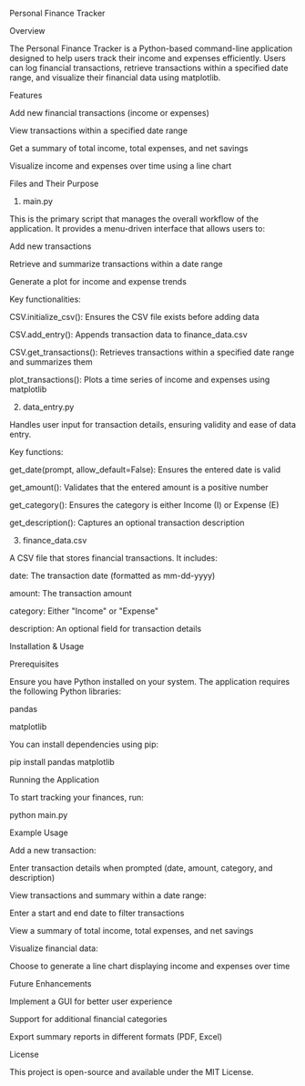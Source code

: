Personal Finance Tracker

Overview

The Personal Finance Tracker is a Python-based command-line application designed to help users track their income and expenses efficiently. Users can log financial transactions, retrieve transactions within a specified date range, and visualize their financial data using matplotlib.

Features

Add new financial transactions (income or expenses)

View transactions within a specified date range

Get a summary of total income, total expenses, and net savings

Visualize income and expenses over time using a line chart

Files and Their Purpose

1. main.py

This is the primary script that manages the overall workflow of the application. It provides a menu-driven interface that allows users to:

Add new transactions

Retrieve and summarize transactions within a date range

Generate a plot for income and expense trends

Key functionalities:

CSV.initialize_csv(): Ensures the CSV file exists before adding data

CSV.add_entry(): Appends transaction data to finance_data.csv

CSV.get_transactions(): Retrieves transactions within a specified date range and summarizes them

plot_transactions(): Plots a time series of income and expenses using matplotlib

2. data_entry.py

Handles user input for transaction details, ensuring validity and ease of data entry.

Key functions:

get_date(prompt, allow_default=False): Ensures the entered date is valid

get_amount(): Validates that the entered amount is a positive number

get_category(): Ensures the category is either Income (I) or Expense (E)

get_description(): Captures an optional transaction description

3. finance_data.csv

A CSV file that stores financial transactions. It includes:

date: The transaction date (formatted as mm-dd-yyyy)

amount: The transaction amount

category: Either "Income" or "Expense"

description: An optional field for transaction details

Installation & Usage

Prerequisites

Ensure you have Python installed on your system. The application requires the following Python libraries:

pandas

matplotlib

You can install dependencies using pip:

pip install pandas matplotlib

Running the Application

To start tracking your finances, run:

python main.py

Example Usage

Add a new transaction:

Enter transaction details when prompted (date, amount, category, and description)

View transactions and summary within a date range:

Enter a start and end date to filter transactions

View a summary of total income, total expenses, and net savings

Visualize financial data:

Choose to generate a line chart displaying income and expenses over time

Future Enhancements

Implement a GUI for better user experience

Support for additional financial categories

Export summary reports in different formats (PDF, Excel)

License

This project is open-source and available under the MIT License.
